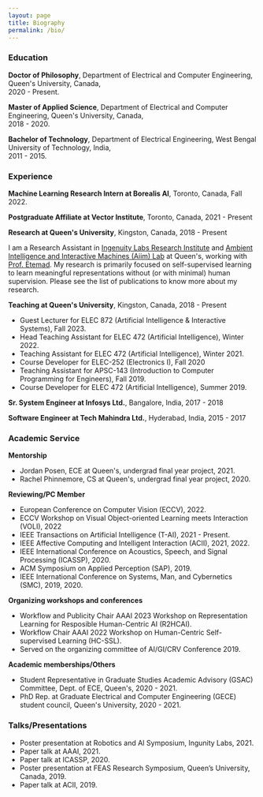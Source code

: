 ```yaml
---
layout: page
title: Biography
permalink: /bio/
---
```


<a name="/education"></a>

### Education

**Doctor of Philosophy**, Department of Electrical and Computer Engineering, Queen's University, Canada, <br> 2020 - Present.

**Master of Applied Science**, Department of Electrical and Computer Engineering, Queen's University, Canada, <br> 2018 - 2020.

**Bachelor of Technology**, Department of Electrical Engineering, West Bengal University of Technology, India, <br> 2011 - 2015.

<a name="/experience"></a>

### Experience

**Machine Learning Research Intern at Borealis AI**, Toronto, Canada, Fall 2022.

**Postgraduate Affiliate at Vector Institute**, Toronto, Canada, 2021 - Present

**Research at Queen's University**, Kingston, Canada, 2018 - Present

I am a Research Assistant in [Ingenuity Labs Research Institute](https://ingenuitylabs.queensu.ca/) and [Ambient Intelligence and Interactive Machines (Aiim) Lab](https://www.aiimlab.com/) at Queen's, working with [Prof. Etemad](https://www.aiimlab.com/director). My research is primarily focused on self-supervised learning to learn meaningful representations without (or with minimal) human supervision. Please see the list of publications to know more about my research.

**Teaching at Queen's University**, Kingston, Canada, 2018 - Present

<!-- - Head Teaching Assistant for ELEC 472 (Artificial Intelligence), Winter 2023. -->
- Guest Lecturer for ELEC 872 (Artificial Intelligence & Interactive Systems), Fall 2023. 
- Head Teaching Assistant for ELEC 472 (Artificial Intelligence), Winter 2022.
- Teaching Assistant for ELEC 472 (Artificial Intelligence), Winter 2021.
- Course Developer for ELEC-252 (Electronics I), Fall 2020
- Teaching Assistant for APSC-143 (Introduction to Computer Programming for Engineers), Fall 2019.
- Course Developer for ELEC 472 (Artificial Intelligence), Summer 2019.

**Sr. System Engineer at Infosys Ltd.**, Bangalore, India, 2017 - 2018

**Software Engineer at Tech Mahindra Ltd.**, Hyderabad, India, 2015 - 2017

<a name="/academic_service"></a>

### Academic Service 

**Mentorship**
- Jordan Posen, ECE at Queen's, undergrad final year project, 2021.
- Rachel Phinnemore, CS at Queen's, undergrad final year project, 2020.

**Reviewing/PC Member**
- European Conference on Computer Vision (ECCV), 2022.
- ECCV Workshop on Visual Object-oriented Learning meets Interaction (VOLI), 2022
- IEEE Transactions on Artificial Intelligence (T-AI), 2021 - Present.
- IEEE Affective Computing and Intelligent Interaction (ACII), 2021, 2022.
- IEEE International Conference on Acoustics, Speech, and Signal Processing (ICASSP), 2020.
- ACM Symposium on Applied Perception (SAP), 2019.
- IEEE International Conference on Systems, Man, and Cybernetics (SMC), 2019, 2020.

**Organizing workshops and conferences**
- Workflow and Publicity Chair AAAI 2023 Workshop on Representation Learning for Resposible Human-Centric AI (R2HCAI). 
- Workflow Chair AAAI 2022 Workshop on Human-Centric Self-supervised Learning (HC-SSL). 
- Served on the organizing committee of AI/GI/CRV Conference 2019.

**Academic memberships/Others**
- Student Representative in Graduate Studies Academic Advisory (GSAC) Committee, Dept. of ECE, Queen's, 2020 - 2021.
- PhD Rep. at Graduate Electrical and Computer Engineering (GECE) student council, Queen's University, 2020 - 2021.
<!-- - Member of IEEE Signal Processing Society (IEEE SPS), 2020 - 2021. -->
<!-- - IEEE Graduate Student Member 2020 - Present. -->
<!-- - Student member of Association for the Advancement of Affective Computing (AAAC), 2019 - 2021. -->

### Talks/Presentations

- Poster presentation at Robotics and AI Symposium, Ingunity Labs, 2021.
- Paper talk at AAAI, 2021.
- Paper talk at ICASSP, 2020.
- Poster presentation at FEAS Research Symposium, Queen’s University, Canada, 2019.
- Paper talk at ACII, 2019.

